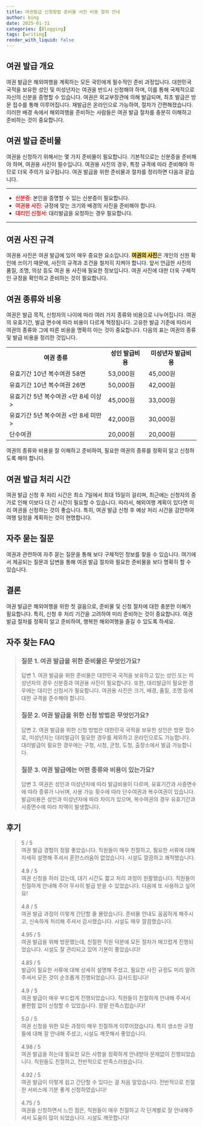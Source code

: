 ```yaml
---
title: 여권발급 신청방법 준비물 사진 비용 절차 안내
author: bing
date: 2025-01-31
categories: [Blogging]
tags: [writing]
render_with_liquid: false
---
```



<h2 id='여권 발급 개요'>여권 발급 개요</h2>

<p>여권 발급은 해외여행을 계획하는 모든 국민에게 필수적인 준비 과정입니다. 대한민국 국적을 보유한 성인 및 미성년자는 여권을 반드시 신청해야 하며, 이를 통해 국제적으로 자신의 신분을 증명할 수 있습니다. 여권은 외교부장관에 의해 발급되며, 최초 발급은 방문 접수를 통해 이루어집니다. 재발급은 온라인으로 가능하여, 절차가 간편해졌습니다. 이러한 배경 속에서 해외여행을 준비하는 사람들은 여권 발급 절차를 충분히 이해하고 준비하는 것이 중요합니다.</p>

<h2 id='여권 발급 준비물'>여권 발급 준비물</h2>

<p>여권을 신청하기 위해서는 몇 가지 준비물이 필요합니다. 기본적으로는 신분증을 준비해야 하며, 여권용 사진이 필수입니다. 여권용 사진의 경우, 특정 규격에 따라 준비해야 하므로 더욱 주의가 요구됩니다. 여권 발급을 위한 준비물과 절차를 정리하면 다음과 같습니다.</p>

<hr />

<ul>
    <li><b><span style="color: #ee2323;">신분증</span></b>: 본인을 증명할 수 있는 신분증이 필요합니다.</li>
    <li><b><span style="color: #ee2323;">여권용 사진</span></b>: 규정에 맞는 크기와 배경의 사진을 준비해야 합니다.</li>
    <li><b><span style="color: #ee2323;">대리인 신청서</span></b>: 대리발급을 요청하는 경우 필요합니다.</li>
</ul>

<hr />

<h2 id='여권 사진 규격'>여권 사진 규격</h2>

<p>여권용 사진은 여권 발급에 있어 매우 중요한 요소입니다. <b><span style="background-color: #ffe066;">여권의 사진</span></b>은 개인의 신원 확인에 쓰이기 때문에, 사진의 규격과 조건을 철저히 지켜야 합니다. 앞서 언급한 사진의 품질, 조명, 의상 등도 여권 용 사진에 필요한 정보입니다. 여권 사진에 대한 더욱 구체적인 규정을 확인하고 준비하는 것이 필요합니다.</p>

<h2 id='여권 종류와 비용'>여권 종류와 비용</h2>

<p>여권은 발급 목적, 신청자의 나이에 따라 여러 가지 종류와 비용으로 나누어집니다. 여권의 유효기간, 발급 면수에 따라 비용이 다르게 책정됩니다. 고유한 발급 기준에 따라서 여권의 종류와 그에 따른 비용을 명확히 아는 것이 중요합니다. 다음의 표는 여권의 종류 및 발급 비용을 정리한 것입니다.</p>

<table>
    <tr>
        <td style="text-align: center; height: 17px;"><b>여권 종류</b></td>
        <td style="text-align: center; height: 17px;"><b>성인 발급비용</b></td>
        <td style="text-align: center; height: 17px;"><b>미성년자 발급비용</b></td>
    </tr>
    <tr>
        <td>유효기간 10년 복수여권 58면</td>
        <td>53,000원</td>
        <td>45,000원</td>
    </tr>
    <tr>
        <td>유효기간 10년 복수여권 26면</td>
        <td>50,000원</td>
        <td>42,000원</td>
    </tr>
    <tr>
        <td>유효기간 5년 복수여권 <만 8세 이상></td>
        <td>45,000원</td>
        <td>33,000원</td>
    </tr>
    <tr>
        <td>유효기간 5년 복수여권 <만 8세 미만></td>
        <td>42,000원</td>
        <td>30,000원</td>
    </tr>
    <tr>
        <td>단수여권</td>
        <td>20,000원</td>
        <td>20,000원</td>
    </tr>
</table>

<p>여권의 종류와 비용을 잘 이해하고 준비하여, 필요한 여권의 종류를 정확히 알고 신청하도록 해야 합니다.</p>

<h2 id='여권 발급 처리 시간'>여권 발급 처리 시간</h2>

<p>여권 발급 신청 후 처리 시간은 최소 7일에서 최대 15일이 걸리며, 최근에는 신청자의 증가로 인해 이보다 더 긴 시간이 필요할 수 있습니다. 따라서, 해외여행 계획이 있다면 미리 여권을 신청하는 것이 좋습니다. 특히, 여권 발급 신청 후 예상 처리 시간을 감안하여 여행 일정을 계획하는 것이 현명합니다.</p>

<h2 id='자주 묻는 질문'>자주 묻는 질문</h2>

<p>여권과 관련하여 자주 묻는 질문을 통해 보다 구체적인 정보를 찾을 수 있습니다. 여기에서 제공되는 질문과 답변을 통해 여권 발급 절차와 필요한 준비물을 보다 명확히 할 수 있습니다.</p>

<h2 id='결론'>결론</h2>

<p>여권 발급은 해외여행을 위한 첫 걸음으로, 준비물 및 신청 절차에 대한 충분한 이해가 필요합니다. 특히, 신청 후 처리 기간을 고려하여 미리 준비하는 것이 중요합니다. 여권 발급 절차를 정확히 알고 준비하여, 행복한 해외여행을 즐길 수 있도록 하세요.</p>


<h2 id='자주_찾는_FAQ'>자주 찾는 FAQ</h2>
<div itemscope="" itemtype="https://schema.org/FAQPage"> 
<blockquote> 
<div itemscope="" itemprop="mainEntity" itemtype="https://schema.org/Question"> 
<h3 itemprop="name">질문 1. 여권 발급을 위한 준비물은 무엇인가요?</h3> 
<div itemscope="" itemprop="acceptedAnswer" itemtype="https://schema.org/Answer"> 
<span itemprop="text"> 
<p>답변 1. 여권 발급을 위한 준비물은 대한민국 국적을 보유하고 있는 성인 또는 미성년자의 경우 신분증과 여권용 사진이 필요합니다. 또한, 대리발급이 필요한 경우에는 대리인 신청서가 필요합니다. 여권용 사진은 크기, 배경, 품질, 조명 등에 대한 규격을 준수해야 합니다.</p> 
</span> 
</div> 
</div> 

<div itemscope="" itemprop="mainEntity" itemtype="https://schema.org/Question"> 
<h3 itemprop="name">질문 2. 여권 발급을 위한 신청 방법은 무엇인가요?</h3> 
<div itemscope="" itemprop="acceptedAnswer" itemtype="https://schema.org/Answer"> 
<span itemprop="text"> 
<p>답변 2. 여권 발급을 위한 신청 방법은 대한민국 국적을 보유한 성인은 방문 접수로, 미성년자는 대리발급이 필요한 경우를 제외하고 온라인으로도 가능합니다. 대리발급이 필요한 경우에는 구청, 시청, 군청, 도청, 출장소에서 발급 가능합니다.</p> 
</span> 
</div> 
</div> 

<div itemscope="" itemprop="mainEntity" itemtype="https://schema.org/Question"> 
<h3 itemprop="name">질문 3. 여권 발급에는 어떤 종류와 비용이 있는가요?</h3> 
<div itemscope="" itemprop="acceptedAnswer" itemtype="https://schema.org/Answer"> 
<span itemprop="text"> 
<p>답변 3. 여권은 성인과 미성년자에 따라 발급비용이 다르며, 유효기간과 사증면수에 따라 종류가 나뉘며, 사용 가능 횟수에 따라 단수여권과 복수여권이 있습니다. 발급비용은 성인과 미성년자에 따라 차이가 있으며, 복수여권의 경우 유효기간과 사증면수에 따라 차액이 발생합니다.</p> 
</span> 
</div> 
</div> 

</blockquote> 
</div>
<h2 id='후기'>후기</h2>
<div itemscope itemtype="https://schema.org/Product">
  <blockquote>
  <div itemprop="review" itemscope itemtype="https://schema.org/Review">
      <div itemprop="reviewRating" itemscope itemtype="https://schema.org/Rating"> <span itemprop="ratingValue">5</span> / <span itemprop="bestRating">5</span> </div>
      <span itemprop="reviewBody">여권 발급 경험이 정말 좋았습니다. 직원들이 매우 친절하고, 필요한 서류에 대해 자세히 설명해 주셔서 혼란스러움이 없었습니다. 시설도 깔끔하고 쾌적했습니다.</span>
  </div>
  <br>
  <div itemprop="review" itemscope itemtype="https://schema.org/Review">
      <div itemprop="reviewRating" itemscope itemtype="https://schema.org/Rating"> <span itemprop="ratingValue">4.9</span> / <span itemprop="bestRating">5</span> </div>
      <span itemprop="reviewBody">여권 신청을 하러 갔는데, 대기 시간도 짧고 처리 과정이 원활했습니다. 직원들이 친절하게 안내해 주어 무사히 발급 받을 수 있었습니다. 다음에 또 사용하고 싶어요!</span>
  </div>
  <br>
  <div itemprop="review" itemscope itemtype="https://schema.org/Review">
      <div itemprop="reviewRating" itemscope itemtype="https://schema.org/Rating"> <span itemprop="ratingValue">4.8</span> / <span itemprop="bestRating">5</span> </div>
      <span itemprop="reviewBody">여권 발급 과정이 이렇게 간단할 줄 몰랐습니다. 준비물 안내도 꼼꼼하게 해주시고, 신속하게 처리해 주셔서 감사했습니다. 시설도 매우 깔끔했습니다.</span>
  </div>
  <br>
  <div itemprop="review" itemscope itemtype="https://schema.org/Review">
      <div itemprop="reviewRating" itemscope itemtype="https://schema.org/Rating"> <span itemprop="ratingValue">4.95</span> / <span itemprop="bestRating">5</span> </div>
      <span itemprop="reviewBody">여권 발급을 위해 방문했는데, 친절한 직원 덕분에 모든 절차가 매끄럽게 진행되었습니다. 시설도 잘 관리되고 있어 기분이 좋았습니다!</span>
  </div>
  <br>
  <div itemprop="review" itemscope itemtype="https://schema.org/Review">
      <div itemprop="reviewRating" itemscope itemtype="https://schema.org/Rating"> <span itemprop="ratingValue">4.85</span> / <span itemprop="bestRating">5</span> </div>
      <span itemprop="reviewBody">발급이 필요한 서류에 대해 상세히 설명해 주셨고, 필요한 사진 규정도 미리 알려주셔서 모든 것이 순조롭게 진행되었습니다. 감사드립니다!</span>
  </div>
  <br>
  <div itemprop="review" itemscope itemtype="https://schema.org/Review">
      <div itemprop="reviewRating" itemscope itemtype="https://schema.org/Rating"> <span itemprop="ratingValue">4.9</span> / <span itemprop="bestRating">5</span> </div>
      <span itemprop="reviewBody">여권 발급이 매우 부드럽게 진행되었습니다. 직원들이 친절하게 안내해 주셔서 불편함 없이 신청할 수 있었습니다. 정말 만족스럽습니다!</span>
  </div>
  <br>
  <div itemprop="review" itemscope itemtype="https://schema.org/Review">
      <div itemprop="reviewRating" itemscope itemtype="https://schema.org/Rating"> <span itemprop="ratingValue">5.0</span> / <span itemprop="bestRating">5</span> </div>
      <span itemprop="reviewBody">여권 신청을 위한 모든 과정이 매우 친절하게 이루어졌습니다. 특히 생소한 규정들에 대해 잘 안내해 주셨고, 시설도 깨끗해서 좋았습니다.</span>
  </div>
  <br>
  <div itemprop="review" itemscope itemtype="https://schema.org/Review">
      <div itemprop="reviewRating" itemscope itemtype="https://schema.org/Rating"> <span itemprop="ratingValue">4.98</span> / <span itemprop="bestRating">5</span> </div>
      <span itemprop="reviewBody">여권 발급을 하는데 필요한 모든 사항을 정확하게 안내받아 문제없이 진행되었습니다. 직원들도 친절하고, 전반적으로 만족스러웠습니다.</span>
  </div>
  <br>
  <div itemprop="review" itemscope itemtype="https://schema.org/Review">
      <div itemprop="reviewRating" itemscope itemtype="https://schema.org/Rating"> <span itemprop="ratingValue">4.92</span> / <span itemprop="bestRating">5</span> </div>
      <span itemprop="reviewBody">여권 발급이 이렇게 쉽고 간단할 수 있다는 걸 처음 알았습니다. 전반적으로 친절한 서비스에 기분 좋게 신청하였습니다!</span>
  </div>
  <br>
  <div itemprop="review" itemscope itemtype="https://schema.org/Review">
      <div itemprop="reviewRating" itemscope itemtype="https://schema.org/Rating"> <span itemprop="ratingValue">4.75</span> / <span itemprop="bestRating">5</span> </div>
      <span itemprop="reviewBody">여권을 신청하면서 느낀 점은, 직원들이 매우 친절하고 각 단계별로 잘 안내해주셔서 도움이 많이 되었습니다. 시설도 깨끗합니다!</span>
  </div>
  </blockquote>
</div>
